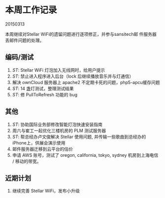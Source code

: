 # 本周工作记录

20150313

本周继续对Stellar WiFi的遗留问题进行逐项修正，并参与sansitech邮 件服务器丢邮件问题的处理。

## 编码/测试

1. *ST*: Stellar WiFi 灯泡加入无线网时，给用户提示
2. *ST*: 禁止进入程序进入后台（lock 后继续播放音乐并与灯通信）
3. 解决 ownCloud 服务器上 apache2 不定期卡死的问题，php5-apcu缓存问题
4. *ST*: 14 盏灯测试，整理测试结果
5. *ST*: 修 PullToRefresh 功能的 bug

## 其他

1. *ST*: 协助国际业务部修改智能灯泡快速安装指南
2. 周六与崔工一起优化三楼机房的 PLM 测试服务器
3. *ST*: 帮总经办卢文俊解决 Stellar 使用问题, 并传输一些歌曲到总经办的 iPhone上，供展会演示使用
4. 邮件服务器迁移到云平台的估价
5. 申请 AWS 账号，测试了 oregon, california, tokyo, sydney 机房到上海电信 / 移动的带宽。

## 近期计划

1. 继续完善 Stellar WiFi，发布小升级
